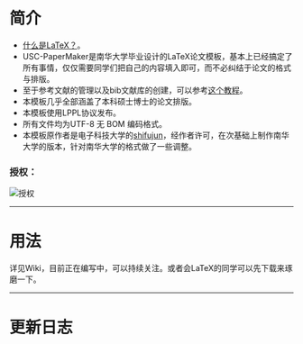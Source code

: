 ﻿# 简介 
* [什么是LaTeX？](http://baike.baidu.com/link?url=hM-s1PsjuKHD_k_MpAaI5ZgwwrMtbs8mcrlxSemL2DBcxarGaGt5LWCdPbNBjLtFHHqV9z_EBe1YgNaw-bRVE_)。
* USC-PaperMaker是南华大学毕业设计的LaTeX论文模板，基本上已经搞定了所有事情，仅仅需要同学们把自己的内容填入即可，而不必纠结于论文的格式与排版。
* 至于参考文献的管理以及bib文献库的创建，可以参考[这个教程](http://www.jianshu.com/p/68f0e4134b04)。
* 本模板几乎全部涵盖了本科硕士博士的论文排版。
* 本模板使用LPPL协议发布。
* 所有文件均为UTF-8 无 BOM 编码格式。
* 本模板原作者是电子科技大学的[shifujun](https://github.com/shifujun/UESTCthesis)，经作者许可，在次基础上制作南华大学的版本，针对南华大学的格式做了一些调整。

### 授权：

![授权](https://github.com/mattholy/USC-PaperMaker/blob/master/right.png)

-----

# 用法
详见Wiki，目前正在编写中，可以持续关注。或者会LaTeX的同学可以先下载来琢磨一下。

-----

# 更新日志
